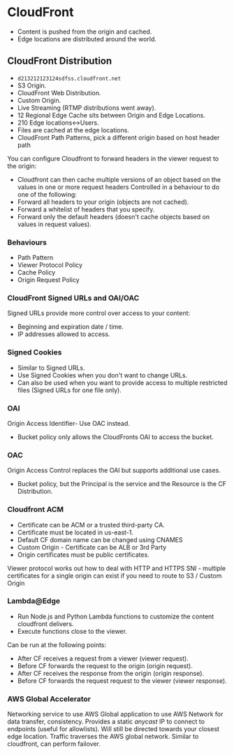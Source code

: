 # CloudFront

- Content is pushed from the origin and cached.
- Edge locations are distributed around the world.

## CloudFront Distribution
- ````d213212123124sdfss.cloudfront.net```` 
- S3 Origin.
- CloudFront Web Distribution. 
- Custom Origin.
- Live Streaming (RTMP distributions went away).
- 12 Regional Edge Cache sits between Origin and Edge Locations.
- 210 Edge locations<->Users.
- Files are cached at the edge locations.
- CloudFront Path Patterns, pick a different origin based on host header path

You can configure Cloudfront to forward headers in the viewer request to the origin:
- Cloudfront can then cache multiple versions of an object based on the values in one or more request headers
Controlled in a behaviour to do one of the following:
- Forward all headers to your origin (objects are not cached).
- Forward a whitelist of headers that you specify.
- Forward only the default headers (doesn't cache objects based on values in request values).

### Behaviours

- Path Pattern
- Viewer Protocol Policy
- Cache Policy
- Origin Request Policy

### CloudFront Signed URLs and OAI/OAC

Signed URLs provide more control over access to your content:
- Beginning and expiration date / time.
- IP addresses allowed to access.

### Signed Cookies

- Similar to Signed URLs.
- Use Signed Cookies when you don't want to change URLs.
- Can also be used when you want to provide access to multiple restricted files (Signed URLs for one file only).

### OAI

Origin Access Identifier- Use OAC instead.

- Bucket policy only allows the CloudFronts OAI to access the bucket.

### OAC

Origin Access Control replaces the OAI but supports additional use cases.

- Bucket policy, but the Principal is the service and the Resource is the CF Distribution.

### Cloudfront ACM

- Certificate can be ACM or a trusted third-party CA.
- Certificate must be located in us-east-1.
- Default CF domain name can be changed using CNAMES
- Custom Origin - Certificate can be ALB or 3rd Party
- Origin certificates must be public certificates.

Viewer protocol works out how to deal with HTTP and HTTPS
SNI - multiple certificates for a single origin can exist if you need to route to S3 / Custom Origin

### Lambda@Edge

- Run Node.js and Python Lambda functions to customize the content cloudfront delivers.
- Execute functions close to the viewer.

Can be run at the following points:

- After CF receives a request from a viewer (viewer request).
- Before CF forwards the request to the origin (origin request).
- After CF receives the response from the origin (origin response).
- Before CF forwards the request request to the viewer (viewer response).

### AWS Global Accelerator

Networking service to use AWS Global application to use AWS Network for data transfer, consistency.
Provides a static *anycast* IP to connect to endpoints (useful for allowlists). Will still be directed towards your closest edge location.
Traffic traverses the AWS global network.
Similar to cloudfront, can perform failover.
